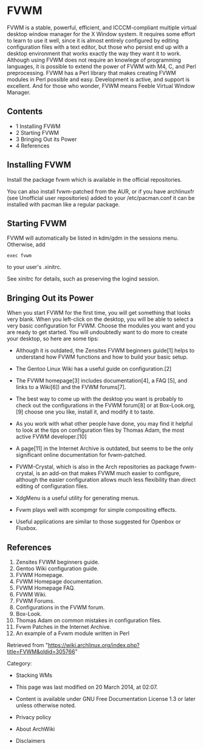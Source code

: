 FVWM
====

FVWM is a stable, powerful, efficient, and ICCCM-compliant multiple
virtual desktop window manager for the X Window system. It requires some
effort to learn to use it well, since it is almost entirely configured
by editing configuration files with a text editor, but those who persist
end up with a desktop environment that works exactly the way they want
it to work. Although using FVWM does not require an knowlege of
programming languages, it is possible to extend the power of FVWM with
M4, C, and Perl preprocessing. FVWM has a Perl library that makes
creating FVWM modules in Perl possible and easy. Development is active,
and support is excellent. And for those who wonder, FVWM means Feeble
Virtual Window Manager.

Contents
--------

-   1 Installing FVWM
-   2 Starting FVWM
-   3 Bringing Out its Power
-   4 References

Installing FVWM
---------------

Install the package fvwm which is available in the official
repositories.

You can also install fvwm-patched from the AUR, or if you have
archlinuxfr (see Unofficial user repositories) added to your
/etc/pacman.conf it can be installed with pacman like a regular package.

Starting FVWM
-------------

FVWM will automatically be listed in kdm/gdm in the sessions menu.
Otherwise, add

    exec fvwm

to your user's .xinitrc.

See xinitrc for details, such as preserving the logind session.

Bringing Out its Power
----------------------

When you start FVWM for the first time, you will get something that
looks very blank. When you left-click on the desktop, you will be able
to select a very basic configuration for FVWM. Choose the modules you
want and you are ready to get started. You will undoubtedly want to do
more to create your desktop, so here are some tips:

-   Although it is outdated, the Zensites FVWM beginners guide[1] helps
    to understand how FVWM functions and how to build your basic setup.

-   The Gentoo Linux Wiki has a useful guide on configuration.[2]

-   The FVWM homepage[3] includes documentation[4], a FAQ [5], and links
    to a Wiki[6]) and the FVWM forums[7].

-   The best way to come up with the desktop you want is probably to
    check out the configurations in the FVWM forum[8] or at
    Box-Look.org,[9] choose one you like, install it, and modify it to
    taste.

-   As you work with what other people have done, you may find it
    helpful to look at the tips on configuration files by Thomas Adam,
    the most active FVWM developer.[10]

-   A page[11] in the Internet Archive is outdated, but seems to be the
    only significant online documentation for fvwm-patched.

-   FVWM-Crystal, which is also in the Arch repositories as package
    fvwm-crystal, is an add-on that makes FVWM much easier to configure,
    although the easier configuration allows much less flexibility than
    direct editing of configuration files.

-   XdgMenu is a useful utility for generating menus.

-   Fvwm plays well with xcompmgr for simple compositing effects.

-   Useful applications are similar to those suggested for Openbox or
    Fluxbox.

References
----------

1.  Zensites FVWM beginners guide.
2.  Gentoo Wiki configuration guide.
3.  FVWM Homepage.
4.  FVWM Homepage documentation.
5.  FVWM Homepage FAQ.
6.  FVWM Wiki.
7.  FVWM Forums.
8.  Configurations in the FVWM forum.
9.  Box-Look.
10. Thomas Adam on common mistakes in configuration files.
11. Fvwm Patches in the Internet Archive.
12. An example of a Fvwm module written in Perl

Retrieved from
"https://wiki.archlinux.org/index.php?title=FVWM&oldid=305766"

Category:

-   Stacking WMs

-   This page was last modified on 20 March 2014, at 02:07.
-   Content is available under GNU Free Documentation License 1.3 or
    later unless otherwise noted.
-   Privacy policy
-   About ArchWiki
-   Disclaimers
